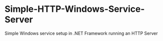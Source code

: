 # Simple-HTTP-Windows-Service-Server
Simple Windows service setup in .NET Framework running an HTTP Server
